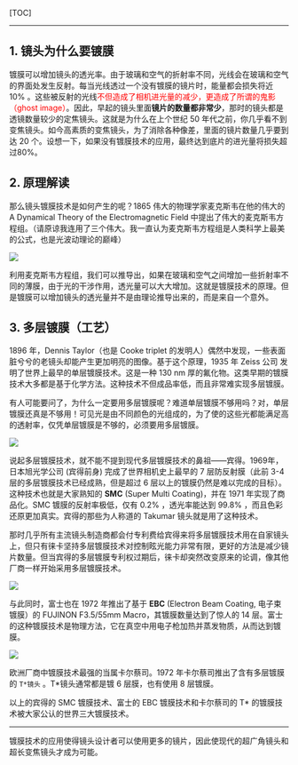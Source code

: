 <!--
+++
title       = "镜头镀膜技术"
description = "1. 镜头为什么要镀膜; 2. 原理解读; 3. 多层镀膜（工艺）"
date        = "2022-01-03"
tags        = []
categories  = ["7-理论知识","73-机器视觉"]
series      = []
keywords    = []
weight      = 5
toc         = true
draft       = false
+++ -->

[TOC]

---

## 1. 镜头为什么要镀膜

镀膜可以增加镜头的透光率。由于玻璃和空气的折射率不同，光线会在玻璃和空气的界面处发生反射。每当光线透过一个没有镀膜的镜片时，能量都会损失将近 10% 。这些被反射的光线<font color=#FF0000>不但造成了相机进光量的减少，更造成了所谓的鬼影（ghost image）</font>。因此，早起的镜头里面**镜片的数量都非常少**，那时的镜头都是透镜数量较少的定焦镜头。这就是为什么在上个世纪 50 年代之前，你几乎看不到变焦镜头。如今高素质的变焦镜头，为了消除各种像差，里面的镜片数量几乎要到达 20 个。设想一下，如果没有镀膜技术的应用，最终达到底片的进光量将损失超过80%。

## 2. 原理解读

那么镜头镀膜技术是如何产生的呢？1865 伟大的物理学家麦克斯韦在他的伟大的 A Dynamical Theory of the Electromagnetic Field 中提出了伟大的麦克斯韦方程组。（请原谅我连用了三个伟大。我一直认为麦克斯韦方程组是人类科学上最美的公式，也是光波动理论的巅峰）

![](https://img2020.cnblogs.com/blog/2039866/202009/2039866-20200906083350512-753038769.jpg) <!-- simpread-镜头镀膜/0_v2-479e08f9d2de498f6902250b6daba852_b.jpg -->

利用麦克斯韦方程组，我们可以推导出，如果在玻璃和空气之间增加一些折射率不同的薄膜，由于光的干涉作用，透光量可以大大增加。这就是镀膜技术的原理。但是镀膜可以增加镜头的透光量并不是由理论推导出来的，而是来自一个意外。

## 3. 多层镀膜（工艺）

1896 年，Dennis Taylor（也是 Cooke triplet 的发明人）偶然中发现，一些表面脏兮兮的老镜头却能产生更加明亮的图像。基于这个原理，1935 年 Zeiss 公司 发明了世界上最早的单层镀膜技术。这是一种 130 nm 厚的氟化物。这类早期的镀膜技术大多都是基于化学方法。这种技术不但成品率低，而且非常难实现多层镀膜。

有人可能要问了，为什么一定要用多层镀膜呢？难道单层镀膜不够用吗？对，单层镀膜还真是不够用！可见光是由不同颜色的光组成的，为了使的这些光都能满足高的透射率，仅凭单层镀膜是不够的，必须要用多层镀膜。

![](https://img2020.cnblogs.com/blog/2039866/202009/2039866-20200906083350752-145348403.jpg) <!-- simpread-镜头镀膜/1_v2-5b77f7f3e26d2818751158883889df74_b.jpg -->

说起多层镀膜技术，就不能不提到现代多层镀膜技术的鼻祖——宾得。1969年，日本旭光学公司 (宾得前身) 完成了世界相机史上最早的 7 层防反射膜（此前 3-4 层的多层镀膜技术已经成熟，但是超过 6 层以上的镀膜仍然是难以完成的目标）。这种技术也就是大家熟知的 **SMC** (Super Multi Coating)，并在 1971 年实现了商品化。SMC 镀膜的反射率极低，仅有 0.2% ，透光率能达到 99.8% ，而且色彩还原更加真实。宾得的那些为人称道的 Takumar 镜头就是用了这种技术。

那时几乎所有主流镜头制造商都会付专利费给宾得来将多层镀膜技术用在自家镜头上，但只有徕卡坚持多层镀膜技术对控制眩光能力非常有限，更好的方法是减少镜片数量。但当宾得的多层镀膜专利权过期后，徕卡却突然改变原来的论调，像其他厂商一样开始采用多层镀膜技术。

![](https://img2020.cnblogs.com/blog/2039866/202009/2039866-20200906083350950-948966121.jpg) <!-- simpread-镜头镀膜/2_v2-273ed5beb8302b6aadd5697875bc2d37_b.jpg -->

与此同时，富士也在 1972 年推出了基于 **EBC** (Electron Beam Coating, 电子束镀膜）的 FUJINON F3.5/55mm Macro，其镀膜数量达到了惊人的 14 层。富士的这种镀膜技术是物理方法，它在真空中用电子枪加热并蒸发物质，从而达到镀膜。

![](https://img2020.cnblogs.com/blog/2039866/202009/2039866-20200906083351132-1770720042.jpg) <!-- simpread-镜头镀膜/3_v2-1fafefa85685cd73e203afd6e0c04af6_b.jpg -->

欧洲厂商中镀膜技术最强的当属卡尔蔡司。1972 年卡尔蔡司推出了含有多层镀膜的 `T*镜头` 。T\*镜头通常都是镀 6 层膜，也有使用 8 层镀膜。

以上的宾得的 SMC 镀膜技术、富士的 EBC 镀膜技术和卡尔蔡司的 T\* 的镀膜技术被大家公认的世界三大镀膜技术。

---

镀膜技术的应用使得镜头设计者可以使用更多的镜片，因此使现代的超广角镜头和超长变焦镜头才成为可能。
